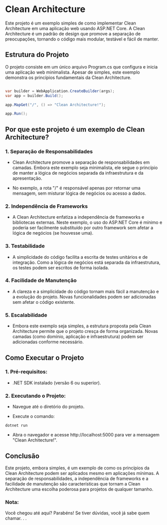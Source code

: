 # Clean Architecture
Este projeto é um exemplo simples de como implementar Clean Architecture em uma aplicação web usando ASP.NET Core. A Clean Architecture é um padrão de design que promove a separação de preocupações, tornando o código mais modular, testável e fácil de manter.

## Estrutura do Projeto
O projeto consiste em um único arquivo Program.cs que configura e inicia uma aplicação web minimalista. Apesar de simples, este exemplo demonstra os princípios fundamentais da Clean Architecture.

``` csharp

var builder = WebApplication.CreateBuilder(args);
var app = builder.Build();

app.MapGet("/", () => "Clean Architecture!");

app.Run();
```

## Por que este projeto é um exemplo de Clean Architecture?
### 1. Separação de Responsabilidades
- Clean Architecture promove a separação de responsabilidades em camadas. Embora este exemplo seja minimalista, ele segue o princípio de manter a lógica de negócios separada da infraestrutura e da apresentação.

- No exemplo, a rota "/" é responsável apenas por retornar uma mensagem, sem misturar lógica de negócios ou acesso a dados.

### 2. Independência de Frameworks
- A Clean Architecture enfatiza a independência de frameworks e bibliotecas externas. Neste exemplo, o uso do ASP.NET Core é mínimo e poderia ser facilmente substituído por outro framework sem afetar a lógica de negócios (se houvesse uma).

### 3. Testabilidade
- A simplicidade do código facilita a escrita de testes unitários e de integração. Como a lógica de negócios está separada da infraestrutura, os testes podem ser escritos de forma isolada.

### 4. Facilidade de Manutenção
- A clareza e a simplicidade do código tornam mais fácil a manutenção e a evolução do projeto. Novas funcionalidades podem ser adicionadas sem afetar o código existente.

### 5. Escalabilidade
- Embora este exemplo seja simples, a estrutura proposta pela Clean Architecture permite que o projeto cresça de forma organizada. Novas camadas (como domínio, aplicação e infraestrutura) podem ser adicionadas conforme necessário.

## Como Executar o Projeto
### 1. Pré-requisitos:

- .NET SDK instalado (versão 6 ou superior).

### 2. Executando o Projeto:

- Navegue até o diretório do projeto.

- Execute o comando:

``` dotnet run ```
- Abra o navegador e acesse http://localhost:5000 para ver a mensagem "Clean Architecture!".

## Conclusão
Este projeto, embora simples, é um exemplo de como os princípios da Clean Architecture podem ser aplicados mesmo em aplicações mínimas. A separação de responsabilidades, a independência de frameworks e a facilidade de manutenção são características que tornam a Clean Architecture uma escolha poderosa para projetos de qualquer tamanho.

### Nota: 
Você chegou até aqui? Parabéns! Se tiver dúvidas, você já sabe quem chamar. . .
